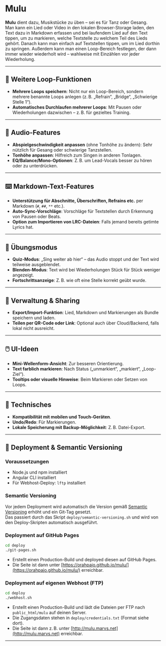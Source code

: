 # Mulu

**Mulu** dient dazu, Musikstücke zu üben – sei es für Tanz oder Gesang.  
Man kann ein Lied oder Video in den lokalen Browser-Storage laden, den Text dazu in Markdown erfassen und bei laufendem Lied auf den Text tippen, um zu markieren, welche Textstelle zu welchem Teil des Lieds gehört. Danach kann man einfach auf Textstellen tippen, um im Lied dorthin zu springen. Außerdem kann man einen Loop-Bereich festlegen, der dann immer wieder wiederholt wird – wahlweise mit Einzählen vor jeder Wiederholung.

---

## 🔁 Weitere Loop-Funktionen

- **Mehrere Loops speichern**: Nicht nur ein Loop-Bereich, sondern mehrere benannte Loops anlegen (z. B. „Refrain“, „Bridge“, „Schwierige Stelle 1“).
- **Automatisches Durchlaufen mehrerer Loops**: Mit Pausen oder Wiederholungen dazwischen – z. B. für gezieltes Training.

---

## 🎵 Audio-Features

- **Abspielgeschwindigkeit anpassen** (ohne Tonhöhe zu ändern): Sehr nützlich für Gesang oder schwierige Tanzstellen.
- **Tonhöhe anpassen**: Hilfreich zum Singen in anderen Tonlagen.
- **EQ/Balance/Mono-Optionen**: Z. B. um Lead-Vocals besser zu hören oder zu unterdrücken.

---

## ⌨️ Markdown-Text-Features

- **Unterstützung für Abschnitte, Überschriften, Refrains etc.** per Markdown (`#`, `##`, `**` etc.).
- **Auto-Sync-Vorschläge**: Vorschläge für Textstellen durch Erkennung von Pausen oder Beats.
- **Option zum Importieren von LRC-Dateien**: Falls jemand bereits getimte Lyrics hat.

---

## 🧠 Übungsmodus

- **Quiz-Modus**: „Sing weiter ab hier“ – das Audio stoppt und der Text wird teilweise ausgeblendet.
- **Blenden-Modus**: Text wird bei Wiederholungen Stück für Stück weniger angezeigt.
- **Fortschrittsanzeige**: Z. B. wie oft eine Stelle korrekt geübt wurde.

---

## 📁 Verwaltung & Sharing

- **Export/Import-Funktion**: Lied, Markdown und Markierungen als Bundle speichern und laden.
- **Teilen per QR-Code oder Link**: Optional auch über Cloud/Backend, falls lokal nicht ausreicht.

---

## 🖱️ UI-Ideen

- **Mini-Wellenform-Ansicht**: Zur besseren Orientierung.
- **Text farblich markieren**: Nach Status („unmarkiert“, „markiert“, „Loop-Ziel“).
- **Tooltips oder visuelle Hinweise**: Beim Markieren oder Setzen von Loops.

---

## 🧰 Technisches

- **Kompatibilität mit mobilen und Touch-Geräten**.
- **Undo/Redo**: Für Markierungen.
- **Lokale Speicherung mit Backup-Möglichkeit**: Z. B. Datei-Export.

---

## 🚀 Deployment & Semantic Versioning

### Voraussetzungen

- Node.js und npm installiert
- Angular CLI installiert
- Für Webhost-Deploy: `lftp` installiert 

### Semantic Versioning

Vor jedem Deployment wird automatisch die Version gemäß [Semantic Versioning](https://semver.org/) erhöht und ein Git-Tag gesetzt.  
Das passiert durch das Skript `deploy/semantic-versioning.sh` und wird von den Deploy-Skripten automatisch ausgeführt.

### Deployment auf GitHub Pages

```sh
cd deploy
./git-pages.sh
```
- Erstellt einen Production-Build und deployed diesen auf GitHub Pages.
- Die Seite ist dann unter [https://orahpajo.github.io/mulu/](https://orahpajo.github.io/mulu/) erreichbar.

### Deployment auf eigenen Webhost (FTP)

```sh
cd deploy
./webhost.sh
```
- Erstellt einen Production-Build und lädt die Dateien per FTP nach `public_html/mulu` auf deinen Server.
- Die Zugangsdaten stehen in `deploy/credentials.txt` (Format siehe dort).
- Die Seite ist dann z. B. unter [http://mulu.marvs.net](http://mulu.marvs.net) erreichbar.


---
